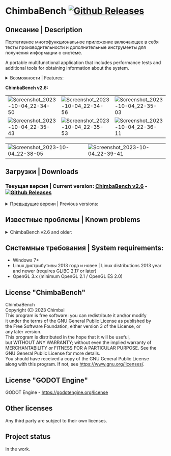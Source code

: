 # ChimbaBench [![Github Releases](https://img.shields.io/github/downloads/Shedou/ChimbaBench/total.svg)](https://github.com/Shedou/ChimbaBench/releases)

## Описание | Description
Портативное многофункциональное приложение включающее в себя тесты производительности и дополнительные инструменты для получения информации о системе.

A portable multifunctional application that includes performance tests and additional tools for obtaining information about the system.

<details>
  <summary>Возможности | Features:</summary>

- **System Info:** Набор команд и дополнительных приложений для получения разнообразной информации.
- **Font Test:** Здесь можно протестировать шрифты.
- **Simple Box:** Простой тест производительности.
- **GPU Heavy:** Более сложный тест производительности для видеокарт.

English translation:

- **System Info:** A set of commands and additional applications for obtaining a variety of information.
- **Font Test:** Fonts can be tested here.
- **Simple Box:** Simple performance test.
- **GPU Heavy:** More difficult benchmark for graphics cards.

</details>

**ChimbaBench v2.6:**

||||
|---|---|---|
| ![Screenshot_2023-10-04_22-34-50](https://github.com/Shedou/ChimbaBench/assets/19572158/84479f55-b70a-4337-9562-a3503c91f377) | ![Screenshot_2023-10-04_22-34-56](https://github.com/Shedou/ChimbaBench/assets/19572158/906fc4ad-817b-48f9-b33e-f9d74f73cc94) | ![Screenshot_2023-10-04_22-35-03](https://github.com/Shedou/ChimbaBench/assets/19572158/48794d3e-52f5-47cc-90f4-a0a3f292ec0c) |
| ![Screenshot_2023-10-04_22-35-43](https://github.com/Shedou/ChimbaBench/assets/19572158/f66ec95b-0bf5-44bf-a1c0-9928f4f43860) | ![Screenshot_2023-10-04_22-35-53](https://github.com/Shedou/ChimbaBench/assets/19572158/660dec3b-2978-430f-93a7-098b0f8bb980) | ![Screenshot_2023-10-04_22-36-11](https://github.com/Shedou/ChimbaBench/assets/19572158/8316ad36-184f-4c1e-8c9b-1e32169fc96a) |

|||
|---|---|
| ![Screenshot_2023-10-04_22-38-05](https://github.com/Shedou/ChimbaBench/assets/19572158/c95a4fd9-c062-4e2d-b16e-331bf7382d57) | ![Screenshot_2023-10-04_22-39-41](https://github.com/Shedou/ChimbaBench/assets/19572158/9491cc79-7015-467e-aefd-8c04d4ba136a) |

## Загрузки | Downloads
### Текущая версия | Current version: [ChimbaBench v2.6](https://github.com/Shedou/ChimbaBench/releases/tag/v26) - [![Github Releases](https://img.shields.io/github/downloads/Shedou/ChimbaBench/v26/total.svg)](https://github.com/Shedou/ChimbaBench/releases/tag/v26)

<details>
  <summary>Предыдущие версии | Previous versions:</summary>

- [ChimbaBench v2.4](https://github.com/Shedou/ChimbaBench/releases/tag/v25)
- [ChimbaBench v2.4](https://github.com/Shedou/ChimbaBench/releases/tag/v24)
- [ChimbaBench v2.3](https://github.com/Shedou/ChimbaBench/releases/tag/v23)
- [ChimbaBench v2.2](https://github.com/Shedou/ChimbaBench/releases/tag/v22)
- [ChimbaBench v2.1](https://github.com/Shedou/ChimbaBench/releases/tag/v21)
- [ChimbaBench v2.0](https://github.com/Shedou/ChimbaBench/releases/tag/v20)
- [ChimbaBench v1.3](https://github.com/Shedou/ChimbaBench/releases/tag/v1.3)
- [ChimbaBench v1.2](https://github.com/Shedou/ChimbaBench/releases/tag/v1.2)
- [ChimbaBench v1.1](https://github.com/Shedou/ChimbaBench/releases/tag/v1.1)
- [ChimbaBench v1.0](https://github.com/Shedou/ChimbaBench/releases/tag/v1.0)

</details>

## Известные проблемы | Known problems

<details>
  <summary>ChimbaBench v2.6 and older:</summary>

- Длительность теста увеличивается если FPS ниже 8, результаты могут быть искажены. (неправильно работают стандартные таймеры Godot Engine если FPS ниже 8).
- The duration of the test increases if FPS is below 8, the results may be distorted. (standard Godot Engine timers do not work correctly if FPS is below 8).

</details>

## Системные требования | System requirements:
- Windows 7+
- Linux дистрибутивы 2013 года и новее | Linux distributions 2013 year and newer (requires GLIBC 2.17 or later)
- OpenGL 3.x (minimum OpenGL 2.1 / OpenGL ES 2.0)

## License "ChimbaBench"
ChimbaBench\
Copyright (C) 2023 Chimbal\
This program is free software: you can redistribute it and/or modify\
it under the terms of the GNU General Public License as published by\
the Free Software Foundation, either version 3 of the License, or\
any later version.\
This program is distributed in the hope that it will be useful,\
but WITHOUT ANY WARRANTY; without even the implied warranty of\
MERCHANTABILITY or FITNESS FOR A PARTICULAR PURPOSE.  See the\
GNU General Public License for more details.\
You should have received a copy of the GNU General Public License\
along with this program.  If not, see https://www.gnu.org/licenses/.

## License "GODOT Engine"
GODOT Engine - https://godotengine.org/license

## Other licenses
Any third party are subject to their own licenses.

## Project status
In the work.

